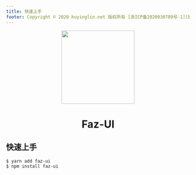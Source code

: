 ```yaml
---
title: 快速上手
footer: Copyright © 2020 huyinglin.net 版权所有 [浙ICP备2020030789号-1](beian.miit.gov.cn)
---
```


<p align="center">
  <a href="http://huyinglin.net/">
    <img width="200" src="https://faz-images.oss-cn-hangzhou.aliyuncs.com/faz-ui.png">
  </a>
</p>

<h1 align="center">Faz-UI</h1>

## 快速上手

```
$ yarn add faz-ui
$ npm install faz-ui
```
